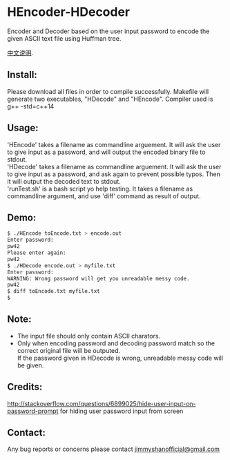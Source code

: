 # HEncoder-HDecoder
Encoder and Decoder based on the user input password to encode the given ASCII text file using Huffman tree.
  
[中文说明](https://github.com/dragonhades/HEncoder-HDecoder/blob/master/README-zh.md).  
  
Install:
---------
  Please download all files in order to compile successfully. Makefile will generate two executables, "HDecode" and "HEncode". Compiler used is g++ -std=c++14

Usage:  
--------
  'HEncode' takes a filename as commandline arguement. It will ask the user to give input as a password, and will output the encoded binary file to stdout.  
  'HDecode' takes a filename as commandline arguement. It will ask the user to give input as a password, and ask again to prevent possible typos. Then it will output the decoded text to stdout.  
  'runTest.sh' is a bash script yo help testing. It takes a filename as commandline argument, and use 'diff' command as result of output.  

Demo:
-----
```bash
$ ./HEncode toEncode.txt > encode.out  
Enter password:  
pw42  
Please enter again:  
pw42  
$ ./HDecode encode.out > myfile.txt  
Enter password:  
WARNING: Wrong password will get you unreadable messy code.  
pw42  
$ diff toEncode.txt myfile.txt  
$  
```
  
Note:
-----
 * The input file should only contain ASCII charators.  
 * Only when encoding password and decoding password match so the correct original file will be outputed.  
   If the password given in HDecode is wrong, unreadable messy code will be given.  

Credits: 
--------
http://stackoverflow.com/questions/6899025/hide-user-input-on-password-prompt   for hiding user password input from screen  
  
Contact: 
--------
Any bug reports or concerns please contact jimmyshanofficial@gmail.com 
